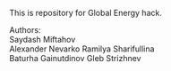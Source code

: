 This is repository for Global Energy hack.

Authors:  
Saydash Miftahov  
Alexander Nevarko
Ramilya Sharifullina  
Baturha Gainutdinov
Gleb Strizhnev

